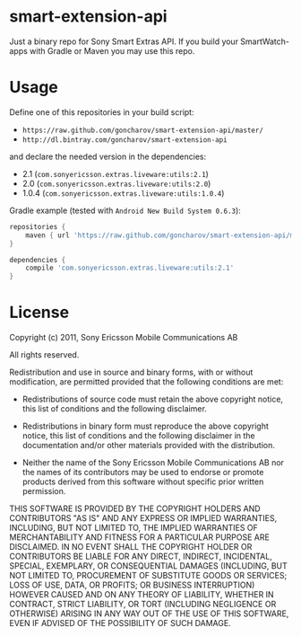 # smart-extension-api

Just a binary repo for Sony Smart Extras API. If you build your SmartWatch-apps with Gradle or Maven you may use this repo.

# Usage

Define one of this repositories in your build script:

* ```https://raw.github.com/goncharov/smart-extension-api/master/```
* ```http://dl.bintray.com/goncharov/smart-extension-api```

and declare the needed version in the dependencies:

* 2.1 (```com.sonyericsson.extras.liveware:utils:2.1```)
* 2.0 (```com.sonyericsson.extras.liveware:utils:2.0```)
* 1.0.4 (```com.sonyericsson.extras.liveware:utils:1.0.4```)

Gradle example (tested with ```Android New Build System 0.6.3```):

```groovy
repositories {
    maven { url 'https://raw.github.com/goncharov/smart-extension-api/master/' }
}

dependencies {
    compile 'com.sonyericsson.extras.liveware:utils:2.1'
}
```

# License

Copyright (c) 2011, Sony Ericsson Mobile Communications AB

All rights reserved.

Redistribution and use in source and binary forms, with or without
modification, are permitted provided that the following conditions are met:

 * Redistributions of source code must retain the above copyright notice, this
  list of conditions and the following disclaimer.

 * Redistributions in binary form must reproduce the above copyright notice,
  this list of conditions and the following disclaimer in the documentation
  and/or other materials provided with the distribution.

 * Neither the name of the Sony Ericsson Mobile Communications AB nor the names
  of its contributors may be used to endorse or promote products derived from
  this software without specific prior written permission.

THIS SOFTWARE IS PROVIDED BY THE COPYRIGHT HOLDERS AND CONTRIBUTORS "AS IS" AND
ANY EXPRESS OR IMPLIED WARRANTIES, INCLUDING, BUT NOT LIMITED TO, THE IMPLIED
WARRANTIES OF MERCHANTABILITY AND FITNESS FOR A PARTICULAR PURPOSE ARE
DISCLAIMED. IN NO EVENT SHALL THE COPYRIGHT HOLDER OR CONTRIBUTORS BE LIABLE
FOR ANY DIRECT, INDIRECT, INCIDENTAL, SPECIAL, EXEMPLARY, OR CONSEQUENTIAL
DAMAGES (INCLUDING, BUT NOT LIMITED TO, PROCUREMENT OF SUBSTITUTE GOODS OR
SERVICES; LOSS OF USE, DATA, OR PROFITS; OR BUSINESS INTERRUPTION) HOWEVER
CAUSED AND ON ANY THEORY OF LIABILITY, WHETHER IN CONTRACT, STRICT LIABILITY,
OR TORT (INCLUDING NEGLIGENCE OR OTHERWISE) ARISING IN ANY WAY OUT OF THE USE
OF THIS SOFTWARE, EVEN IF ADVISED OF THE POSSIBILITY OF SUCH DAMAGE.

